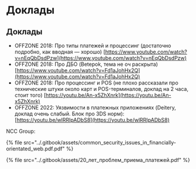 # Доклады

## Доклады

* OFFZONE 2018: Про типы платежей и процессинг (достаточно подробно, как вводная — хорошо) [https://www.youtube.com/watch?v=nEqQbDsdPzw](https://www.youtube.com/watch?v=nEqQbDsdPzw)
* OFFZONE 2018: Про ДБО (Betepok, тема не оч раскрыта) [https://www.youtube.com/watch?v=Fd1aJohHx2Q](https://www.youtube.com/watch?v=Fd1aJohHx2Q)
* OFFZONE 2018: Про процессинг и POS (не плохо рассказали про технические штуки около карт и POS-терминалов, доклад на 2 часа, стоит того) [https://youtu.be/An-x5ZhXnrk](https://youtu.be/An-x5ZhXnrk)
* OFFZONE 2022: Уязвимости в платежных приложениях (Deitery, доклад очень слабый. Блок про 3DS норм): [https://youtu.be/wlRRIpADbS8](https://youtu.be/wlRRIpADbS8)

NCC Group:

{% file src="../.gitbook/assets/common_security_issues_in_financially-orientated_web.pdf.pdf" %}

{% file src="../.gitbook/assets/20_лет_проблем_приема_платежей.pdf" %}
